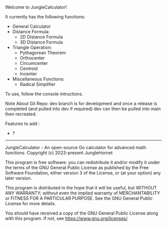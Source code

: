 Welcome to JungleCalculator!

It currently has the following functions:

- General Calculator
- Distance Formula:
    - 2D Distance Formula
    - 3D Distance Formula
- Triangle Operation:
    - Pythagorean Theorem
    - Orthocenter
    - Circumcenter
    - Centroid
    - Incenter
- Miscellaneous Functions:
    - Radical Simplifier

To use, follow the console intructions.

Note About Git Repo: dev branch is for development and once a release is completed (and pulled into dev if required) dev can then be pulled into main then recreated.

Features to add :
- ?

---

JungleCalculator - An open-source Go calculator for advanced math functions.
Copyright (c) 2023-present  JungleHornet

This program is free software: you can redistribute it and/or modify
it under the terms of the GNU General Public License as published by
the Free Software Foundation, either version 3 of the License, or
(at your option) any later version.

This program is distributed in the hope that it will be useful,
but WITHOUT ANY WARRANTY; without even the implied warranty of
MERCHANTABILITY or FITNESS FOR A PARTICULAR PURPOSE.  See the
GNU General Public License for more details.

You should have received a copy of the GNU General Public License
along with this program.  If not, see <https://www.gnu.org/licenses/>.

